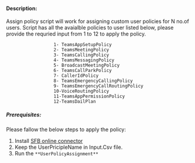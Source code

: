 #### Description:
Assign policy script will work for assigning custom user policies for N no.of users.
Script has all the avaialble policies to user listed below, please provide the requried input from 1 to 12 to apply the policy. 

                      1- TeamsAppSetupPolicy 
                      2- TeamsMeetingPolicy 
                      3- TeamsCallingPolicy
                      4- TeamsMessagingPolicy 
                      5- BroadcastMeetingPolicy
                      6- TeamsCallParkPolicy
                      7- CallerIdPolicy 
                      8- TeamsEmergencyCallingPolicy 
                      9- TeamsEmergencyCallRoutingPolicy
                      10-VoiceRoutingPolicy 
                      11-TeamsAppPermissionPolicy 
                      12-TeamsDailPlan


##### Prerequisites:

Please fallow the below steps to apply the policy:
1)	Install [SFB online connector](https://www.microsoft.com/en-us/download/details.aspx?id=39366)
2)  Keep the UserPricipleName in Input.Csv file.
3)	Run the `**UserPolicyAssignment**`








